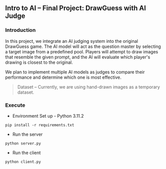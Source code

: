## Intro to AI – Final Project: DrawGuess with AI Judge

### Introduction

In this project, we integrate an AI judging system into the original DrawGuess game. The AI model will act as the question master by selecting a target image from a predefined pool. Players will attempt to draw images that resemble the given prompt, and the AI will evaluate which player's drawing is closest to the original.

We plan to implement multiple AI models as judges to compare their performance and determine which one is most effective.


> Dataset – Currently, we are using hand-drawn images as a temporary dataset.

### Execute

- Environment Set up - Python 3.11.2
```
pip install -r requirements.txt
```

- Run the server
```
python server.py
```

- Run the client
```
python client.py
```